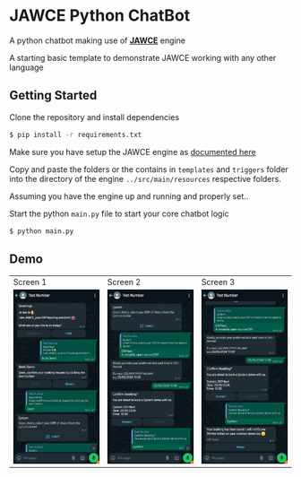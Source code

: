 # JAWCE Python ChatBot

A python chatbot making use of [**JAWCE**]((https://docs.page/donnc/jawce)) engine

A starting basic template to demonstrate JAWCE working with any other language

## Getting Started

Clone the repository and install dependencies

```bash
$ pip install -r requirements.txt
```

Make sure you have setup the JAWCE engine as [documented here](https://docs.page/donnc/jawce)

Copy and paste the folders or the contains in `templates` and `triggers`
folder into the directory of the engine `../src/main/resources`
respective folders.

Assuming you have the engine up and running and properly set..

Start the python `main.py` file to start your core chatbot logic

```bash
$ python main.py
```

## Demo

<table>
   <tr>
      <td> Screen 1 </td>
      <td> Screen 2 </td>
      <td> Screen 3 </td>
   </tr>
   <tr>
      <td><img src="/demo/start.png"></td>
      <td><img src="/demo/next.png"></td>
      <td><img src="/demo/last.png"></td>
   </tr>
</table>
